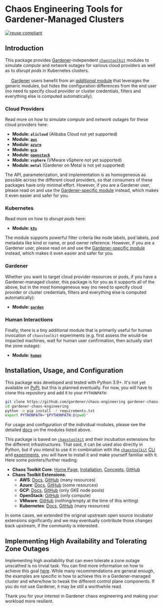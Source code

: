 # Chaos Engineering Tools for Gardener-Managed Clusters

[![reuse compliant](https://reuse.software/badge/reuse-compliant.svg)](https://reuse.software/)

## Introduction

This package provides [Gardener](https://github.com/gardener/gardener)-independent [`chaostoolkit`](https://chaostoolkit.org) modules to simulate *compute* and *network* outages for various cloud providers as well as to *disrupt pods* in Kubernetes clusters.

<img src="https://github.com/gardener/gardener/blob/master/logo/gardener.svg" width="16"/> [Gardener](https://github.com/gardener/gardener) users benefit from an [*additional* module](#gardener) that leverages the generic modules, but hides the configuration differences from the end user (no need to specify cloud provider or cluster credentials, filters and everything else is computed automatically).

### Cloud Providers

Read more on how to simulate *compute* and *network* outages for these cloud providers here:

- **Module: `alicloud`** (Alibaba Cloud not yet supported)
- **Module: [`aws`](/docs/aws/readme.md)**
- **Module: [`azure`](/docs/azure/readme.md)**
- **Module: [`gcp`](/docs/gcp/readme.md)**
- **Module: [`openstack`](/docs/openstack/readme.md)**
- **Module: `vsphere`** (VMware vSphere not yet supported)
- **Module: `metal`** (Gardener on Metal is not yet supported)

The API, parameterization, and implementation is as homogeneous as possible across the different cloud providers, so that consumers of these packages have only minimal effort. However, if you are a Gardener user, please read on and use the [Gardener-specific module](#gardener) instead, which makes it even easier and safer for you.

### Kubernetes

Read more on how to *disrupt pods* here:

- **Module: [`k8s`](/docs/k8s/readme.md)**

The module supports powerful filter criteria like node labels, pod labels, pod metadata like kind or name, or pod owner reference. However, if you are a Gardener user, please read on and use the [Gardener-specific module](#gardener) instead, which makes it even easier and safer for you.

### Gardener

Whether you want to target cloud provider resources or pods, if you have a Gardener-managed cluster, this package is for you as it supports all of the above, but in the most homogeneous way (no need to specify cloud provider or cluster credentials, filters and everything else is computed automatically):

- **Module: [`garden`](/docs/garden/readme.md)**

### Human Interactions

Finally, there is a tiny additional module that is primarily useful for human invocation of `chaostoolkit` experiments (e.g. first assess the would-be impacted machines, wait for human user confirmation, then actually start the zone outage):

- **Module: [`human`](/docs/human/readme.md)**

## Installation, Usage, and Configuration

This package was developed and tested with Python 3.9+. It's not yet available on [PyPI](https://pypi.org), but this is planned eventually. For now, you will have to clone this repository and add it to your `PYTHONPATH`:

``` sh
git clone https://github.com/gardener/chaos-engineering gardener-chaos-engineering
cd gardener-chaos-engineering
python -m pip install -r requirements.txt
export PYTHONPATH="$PYTHONPATH:$(pwd)"
```

For usage and configuration of the individual modules, please see the detailed [docs](/docs) on the modules listed above.

This package is based on [`chaostoolkit`](https://chaostoolkit.org) and their incubation extensions for the different infrastructures. That said, it can be used also directly in Python, but if you intend to use it in combination with the [`chaostoolkit`](https://chaostoolkit.org) [CLI](https://chaostoolkit.org/reference/usage/cli) and [experiments](https://chaostoolkit.org/reference/api/experiment), you will have to install it and make yourself familiar with it. Here some pointers/further reading:

- **Chaos Toolkit Core**: [Home Page](https://chaostoolkit.org), [Installation](https://chaostoolkit.org/reference/usage/install), [Concepts](https://chaostoolkit.org/reference/concepts), [GitHub](https://github.com/chaostoolkit/chaostoolkit)
- **Chaos Toolkit Extensions**:
  - **AWS**: [Docs](https://chaostoolkit.org/drivers/aws), [GitHub](https://github.com/chaostoolkit-incubator/chaostoolkit-aws/tree/master/chaosaws) (many resources)
  - **Azure**: [Docs](https://chaostoolkit.org/drivers/azure), [GitHub](https://github.com/chaostoolkit-incubator/chaostoolkit-azure/tree/master/chaosazure) (some resources)
  - **GCP**: [Docs](https://chaostoolkit.org/drivers/gcp), [GitHub](https://github.com/chaostoolkit-incubator/chaostoolkit-google-cloud-platform/tree/master/chaosgcp) (only GKE node pools)
  - **OpenStack**: [GitHub](https://github.com/chaostoolkit-incubator/chaostoolkit-openstack/tree/master/chaosopenstack) (only compute)
  - **VMware**: [GitHub](https://github.com/chaostoolkit-incubator/chaostoolkit-vmware/tree/master/chaosvmware) (nothing/empty at the time of this writing)
  - **Kubernetes**: [Docs](https://chaostoolkit.org/drivers/kubernetes), [GitHub](https://github.com/chaostoolkit/chaostoolkit-kubernetes/tree/master/chaosk8s) (many resources)

In some cases, we extended the original upstream open source incubator extensions significantly and we may eventually contribute those changes back upstream, if the community is interested.

## Implementing High Availability and Tolerating Zone Outages

Implementing high availability that can even tolerate a zone outage unscathed is no trivial task. You can find more information on how to achieve this goal [here](/docs/garden/high-availability.md). While many recommendations are general enough, the examples are specific in how to achieve this in a Gardener-managed cluster and where/how to tweak the different control plane components. If you do not use Gardener, it may be still a worthwhile read.

Thank you for your interest in Gardener chaos engineering and making your workload more resilient.

